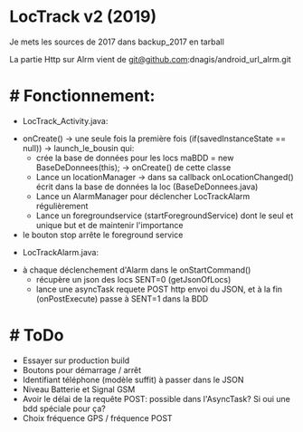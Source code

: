 # LocTrack v2 (2019)

Je mets les sources de 2017 dans backup_2017 en tarball

La partie Http sur Alrm vient de git@github.com:dnagis/android_url_alrm.git

# # Fonctionnement:

* LocTrack_Activity.java:
- onCreate() -> une seule fois la première fois (if(savedInstanceState == null)) -> launch_le_bousin qui:
	- crée la base de données pour les locs maBDD = new BaseDeDonnees(this); -> onCreate() de cette classe
	- Lance un locationManager -> dans sa callback onLocationChanged() écrit dans la base de données la loc (BaseDeDonnees.java)
	- Lance un AlarmManager pour déclencher LocTrackAlarm régulièrement
	- Lance un foregroundservice (startForegroundService) dont le seul et unique but et de maintenir l'importance
- le bouton stop arrête le foreground service
		
	
* LocTrackAlarm.java: 
- à chaque déclenchement d'Alarm dans le onStartCommand() 
	- récupère un json des locs SENT=0 (getJsonOfLocs)
	- lance une asyncTask requete POST http envoi du JSON, et à la fin (onPostExecute) passe à SENT=1 dans la BDD

# # ToDo

* Essayer sur production build
* Boutons pour démarrage / arrêt
* Identifiant téléphone (modèle suffit) à passer dans le JSON
* Niveau Batterie et Signal GSM
* Avoir le délai de la requête POST: possible dans l'AsyncTask? Si oui une bdd spéciale pour ça?
* Choix fréquence GPS / fréquence POST

